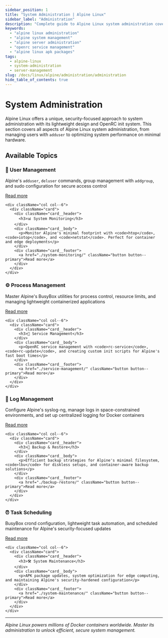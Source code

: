 ```yaml
---
sidebar_position: 1
title: "System Administration | Alpine Linux"
sidebar_label: "Administration"
description: "Complete guide to Alpine Linux system administration covering user management, monitoring, processes, services, logging, backups, scheduling, and maintenance."
keywords:
  - "alpine linux administration"
  - "alpine system management"
  - "alpine server administration"
  - "openrc service management"
  - "alpine linux apk packages"
tags:
  - alpine-linux
  - system-administration
  - server-management
slug: /docs/linux/alpine/administration/administration
hide_table_of_contents: true
---
```


# System Administration

Alpine Linux offers a unique, security-focused approach to system administration with its lightweight design and OpenRC init system. This section covers all aspects of Alpine Linux system administration, from managing users with `adduser` to optimizing system performance on minimal hardware.

## Available Topics

<div className="container">
  <div className="row">
    <div className="col col--6">
      <div className="card">
        <div className="card__header">
          <h3>👥 User Management</h3>
        </div>
        <div className="card__body">
          <p>Alpine's <code>adduser</code>, <code>deluser</code> commands, group management with <code>addgroup</code>, and sudo configuration for secure access control</p>
        </div>
        <div className="card__footer">
          <a href="./user-management/" className="button button--primary">Read more</a>
        </div>
      </div>
    </div>
    
    <div className="col col--6">
      <div className="card">
        <div className="card__header">
          <h3>📊 System Monitoring</h3>
        </div>
        <div className="card__body">
          <p>Monitor Alpine's minimal footprint with <code>htop</code>, <code>iotop</code>, and <code>netstat</code>. Perfect for container and edge deployments</p>
        </div>
        <div className="card__footer">
          <a href="./system-monitoring/" className="button button--primary">Read more</a>
        </div>
      </div>
    </div>
  </div>

  <div className="row">
    <div className="col col--6">
      <div className="card">
        <div className="card__header">
          <h3>⚙️ Process Management</h3>
        </div>
        <div className="card__body">
          <p>Master Alpine's BusyBox utilities for process control, resource limits, and managing lightweight containerized applications</p>
        </div>
        <div className="card__footer">
          <a href="./process-management/" className="button button--primary">Read more</a>
        </div>
      </div>
    </div>
    
    <div className="col col--6">
      <div className="card">
        <div className="card__header">
          <h3>🔧 Service Management</h3>
        </div>
        <div className="card__body">
          <p>OpenRC service management with <code>rc-service</code>, <code>rc-update</code>, and creating custom init scripts for Alpine's fast boot times</p>
        </div>
        <div className="card__footer">
          <a href="./service-management/" className="button button--primary">Read more</a>
        </div>
      </div>
    </div>
  </div>

  <div className="row">
    <div className="col col--6">
      <div className="card">
        <div className="card__header">
          <h3>📝 Log Management</h3>
        </div>
        <div className="card__body">
          <p>Configure Alpine's syslog-ng, manage logs in space-constrained environments, and set up centralized logging for Docker containers</p>
        </div>
        <div className="card__footer">
          <a href="./log-management/" className="button button--primary">Read more</a>
        </div>
      </div>
    </div>
    
    <div className="col col--6">
      <div className="card">
        <div className="card__header">
          <h3>💾 Backup & Restore</h3>
        </div>
        <div className="card__body">
          <p>Efficient backup strategies for Alpine's minimal filesystem, <code>lbu</code> for diskless setups, and container-aware backup solutions</p>
        </div>
        <div className="card__footer">
          <a href="./backup-restore/" className="button button--primary">Read more</a>
        </div>
      </div>
    </div>
  </div>

  <div className="row">
    <div className="col col--6">
      <div className="card">
        <div className="card__header">
          <h3>⏰ Task Scheduling</h3>
        </div>
        <div className="card__body">
          <p>BusyBox crond configuration, lightweight task automation, and scheduled maintenance for Alpine's security-focused updates</p>
        </div>
        <div className="card__footer">
          <a href="./task-scheduling/" className="button button--primary">Read more</a>
        </div>
      </div>
    </div>
    
    <div className="col col--6">
      <div className="card">
        <div className="card__header">
          <h3>🛠️ System Maintenance</h3>
        </div>
        <div className="card__body">
          <p>APK package updates, system optimization for edge computing, and maintaining Alpine's security-hardened configuration</p>
        </div>
        <div className="card__footer">
          <a href="./system-maintenance/" className="button button--primary">Read more</a>
        </div>
      </div>
    </div>
  </div>
</div>

---

*Alpine Linux powers millions of Docker containers worldwide. Master its administration to unlock efficient, secure system management.*